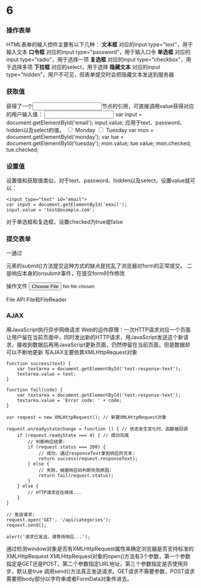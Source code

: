 # 6
### 操作表单
HTML表单的输入控件主要有以下几种：
**文本框** 对应的input type="text"，用于输入文本
**口令框** 对应的input type="password"，用于输入口令
**单选框** 对应的input type="radio"，用于选择一项
**复选框** 对应的input type="checkbox"，用于选择多项
**下拉框** 对应的select，用于选择
**隐藏文本** 对应的input type="hidden"，用户不可见，但表单提交时会把隐藏文本发送到服务器
  
### 获取值
获得了一个<input>节点的引用，可直接调用value获得对应的用户输入值：
<input type="text" id="email">
var input = document.getElementById('email');
input.value; 
应用于text、password、hidden以及select的值，
<label><input type="radio" name="weekday" id="monday" value="1"> Monday</label>
<label><input type="radio" name="weekday" id="tuesday" value="2"> Tuesday</label>
var mon = document.getElementById('monday');
var tue = document.getElementById('tuesday');
mon.value; 
tue.value; 
mon.checked; 
tue.checked; 

### 设置值
设置值和获取值类似，对于text、password、hidden以及select，设置value就可以：
```
<input type="text" id="email">
var input = document.getElementById('email');
input.value = 'test@example.com';
```
对于单选框和复选框，设置checked为true或false

### 提交表单
一通过<form>元素的submit()方法提交这种方式的缺点是扰乱了浏览器对form的正常提交。
二是响应<form>本身的onsubmit事件，在提交form时作修改

操作文件
<input type="file">

File API
File和FileReader

### AJAX
用JavaScript执行异步网络请求
Web的运作原理：一次HTTP请求对应一个页面
让用户留在当前页面中，同时发出新的HTTP请求，用JavaScript发送这个新请求，接收到数据后再用JavaScript更新页面，仍然停留在当前页面，但是数据却可以不断地更新
写AJAX主要依靠XMLHttpRequest对象
```
function success(text) {
    var textarea = document.getElementById('test-response-text');
    textarea.value = text;
}

function fail(code) {
    var textarea = document.getElementById('test-response-text');
    textarea.value = 'Error code: ' + code;
}

var request = new XMLHttpRequest(); // 新建XMLHttpRequest对象

request.onreadystatechange = function () { // 状态发生变化时，函数被回调
    if (request.readyState === 4) { // 成功完成
        // 判断响应结果:
        if (request.status === 200) {
            // 成功，通过responseText拿到响应的文本:
            return success(request.responseText);
        } else {
            // 失败，根据响应码判断失败原因:
            return fail(request.status);
        }
    } else {
        // HTTP请求还在继续...
    }
}

// 发送请求:
request.open('GET', '/api/categories');
request.send();

alert('请求已发送，请等待响应...');
```
通过检测window对象是否有XMLHttpRequest属性来确定浏览器是否支持标准的XMLHttpRequest
XMLHttpRequest对象的open()方法有3个参数，第一个参数指定是GET还是POST，第二个参数指定URL地址，第三个参数指定是否使用异步，默认是true
调用send()方法真正发送请求。GET请求不需要参数，POST请求需要把body部分以字符串或者FormData对象传进去。
